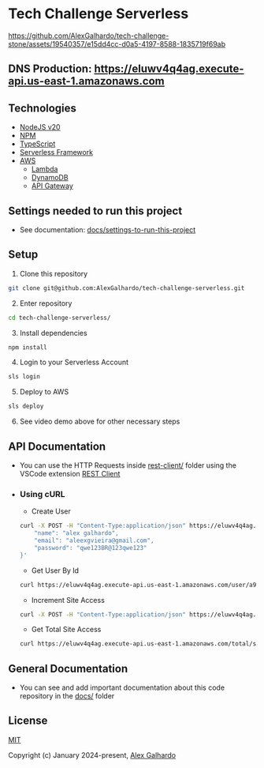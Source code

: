 # Tech Challenge Serverless

https://github.com/AlexGalhardo/tech-challenge-stone/assets/19540357/e15dd4cc-d0a5-4197-8588-1835719f69ab

## DNS Production: https://eluwv4q4ag.execute-api.us-east-1.amazonaws.com

## Technologies
- [NodeJS v20](https://nodejs.org)
- [NPM](https://www.npmjs.com/)
- [TypeScript](https://www.typescriptlang.org/)
- [Serverless Framework](https://www.serverless.com/)
- [AWS](https://aws.amazon.com/)
   - [Lambda](https://aws.amazon.com/lambda/)
   - [DynamoDB](https://aws.amazon.com/dynamodb/)
   - [API Gateway](https://aws.amazon.com/api-gateway/)

## Settings needed to run this project
- See documentation: [docs/settings-to-run-this-project](./docs/settings-to-run-this-project.md)

## Setup

1. Clone this repository
```bash
git clone git@github.com:AlexGalhardo/tech-challenge-serverless.git
```

2. Enter repository
```bash
cd tech-challenge-serverless/
```

3. Install dependencies
```bash
npm install
```

4. Login to your Serverless Account
```bash
sls login
```

5.  Deploy to AWS
```bash
sls deploy
```

6. See video demo above for other necessary steps

## API Documentation
- You can use the HTTP Requests inside [rest-client/](./rest-client/) folder using the VSCode extension [REST Client](https://marketplace.visualstudio.com/items?itemName=humao.rest-client)

- ### Using cURL
   - Create User
	```bash
	curl -X POST -H "Content-Type:application/json" https://eluwv4q4ag.execute-api.us-east-1.amazonaws.com/user --data '{
		"name": "alex galhardo",
		"email": "aleexgvieira@gmail.com",
		"password": "qwe123BR@123qwe123"
	}'
	```
   - Get User By Id
   ```bash
   curl https://eluwv4q4ag.execute-api.us-east-1.amazonaws.com/user/a9c2e30b-1508-4613-ac1e-74fe1afdcb11
   ```
   - Increment Site Access
	```bash
	curl -X POST -H "Content-Type:application/json" https://eluwv4q4ag.execute-api.us-east-1.amazonaws.com/increment/site-access
	```
   - Get Total Site Access
   ```bash
   curl https://eluwv4q4ag.execute-api.us-east-1.amazonaws.com/total/site-access
   ```

## General Documentation
- You can see and add important documentation about this code repository in the [docs/](./docs/) folder

## License

[MIT](http://opensource.org/licenses/MIT)

Copyright (c) January 2024-present, [Alex Galhardo](https://github.com/AlexGalhardo)
